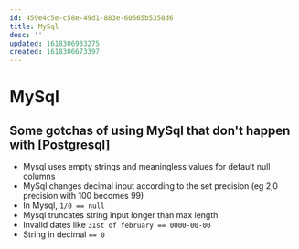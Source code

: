 ```yaml
---
id: 459e4c5e-c58e-49d1-883e-60665b5358d6
title: MySql
desc: ''
updated: 1618306933275
created: 1618306673397
---
```


# MySql

## Some gotchas of using MySql that don't happen with [Postgresql]

- Mysql uses empty strings and meaningless values for default null columns
- MySql changes decimal input according to the set precision (eg 2,0 precision with 100 becomes 99)
- In Mysql, `1/0 == null`
- Mysql truncates string input longer than max length
- Invalid dates like `31st of february == 0000-00-00`
- String in decimal `== 0`
